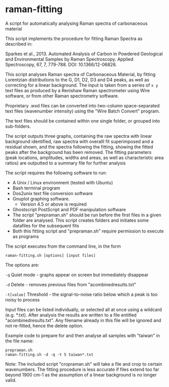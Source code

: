 # raman-fitting
A script for automatically analysing Raman spectra of carbonaceous material

This script implements the procedure for fitting Raman Spectra as described in: 

Sparkes et al., 2013. Automated Analysis of Carbon in Powdered Geological and Environmental Samples by Raman Spectroscopy. Applied Spectroscopy, 67, 7, 779-788. DOI: 10.1366/12-06826. 

This script analyses Raman spectra of Carbonaceous Material, by fitting Lorentzian distributions
to the G, D1, D2, D3 and D4 peaks, as well as correcting for a linear background.
The input is taken from a series of `x y` text files as produced by a Renishaw Raman spectrometer using
Wire software, or from other Raman spectrometry software. 

Proprietary .wxd files can be converted into two-column space-separated text files 
(wavenumber intensity) using the "Wire Batch Convert" program. 

The text files should be contained within one single folder, or grouped into sub-folders.

The script outputs three graphs, containing the raw spectra with linear background identified,
raw spectra with overalll fit superimposed and a residual shown, and the spectra following the fitting,
showing the fitted peaks after the background has been removed. The fitting parameters (peak locations,
amplitudes, widths and areas, as well as characteristic area ratios) are outputted to a summary file 
for further analysis

The script requires the following software to run:
 - A Unix / Linux environment (tested with Ubuntu)
 - Bash terminal program
 - Dos2unix text file conversion software
 - Gnuplot graphing software. 
     - Version 4.5 or above is required
 - Ghostscript PostScript and PDF manipulation software
 - The script "prepraman.sh" should be run before the first files in a given folder are analysed.
   This script creates folders and initiates some datafiles for the subsequent fits
 - Both this fitting script and "prepraman.sh" require permission to execute as programs

The script executes from the command line, in the form
~~~~
raman-fitting.sh [options] [input files]
~~~~

The options are:

`-q` Quiet mode - graphs appear on screen but immediately disappear

`-d` Delete - removes previous files from "acombinedresults.txt"

`-t[value]` Threshold - the signal-to-noise ratio below which a peak is too noisy to process


Input files can be listed individually, or selected all at once using a wildcard (e.g. \*.txt).
After analysis the results are written to a file entitled "acombinedresults.txt". Any filename
already in this file will be ignored and not re-fitted, hence the delete option.

Example code to prepare for and then analyse all samples with "taiwan" in the file name:
~~~~
prepraman.sh 
raman-fitting.sh -d -q -t 5 taiwan*.txt
~~~~

Note: The included script "cropraman.sh" will take a file and crop to certain wavenumbers. The
fitting procedure is less accurate if files extend too far beyond 1900 cm-1 as the assumption
of a linear background is no longer valid.
